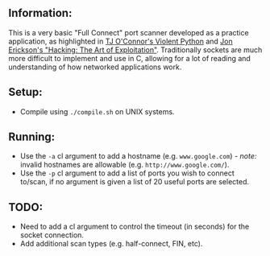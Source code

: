 ## Information:
This is a very basic "Full Connect" port scanner developed as a practice application, as highlighted in [TJ O'Connor's Violent Python](https://www.amazon.co.uk/Violent-Python-Cookbook-Penetration-Engineers/dp/1597499579) and [Jon Erickson's "Hacking: The Art of Exploitation"](https://www.amazon.co.uk/Hacking-Art-Exploitation-Jon-Erickson-ebook/dp/B004OEJN3I). Traditionally sockets are much more difficult to implement and use in C, allowing for a lot of reading and understanding of how networked applications work. 

## Setup:
* Compile using  `./compile.sh` on UNIX systems.

## Running:
* Use the `-a` cl argument to add a hostname (e.g. `www.google.com`) - _note:_ invalid hostnames are allowable (e.g. `http://www.google.com/`). 
* Use the `-p` cl argument to add a list of ports you wish to connect to/scan, if no argument is given a list of 20 useful ports are selected.

## TODO:
* Need to add a cl argument to control the timeout (in seconds) for the socket connection.
* Add additional scan types (e.g. half-connect, FIN, etc).
